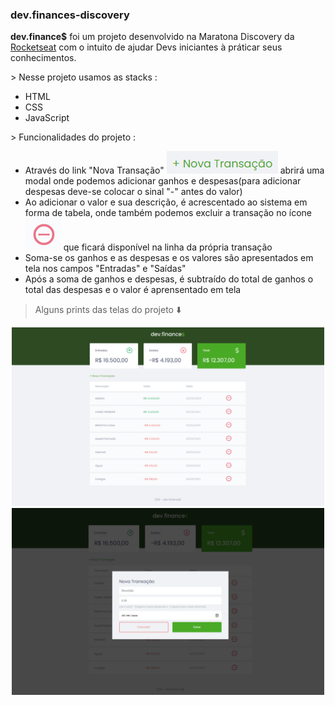 ### dev.finances-discovery

__dev.finance$__ foi um projeto desenvolvido na Maratona Discovery da [Rocketseat](https://rocketseat.com.br/) com o intuito de ajudar Devs iniciantes à práticar seus conhecimentos.

\> Nesse projeto usamos as stacks : 
* HTML
* CSS
* JavaScript

\> Funcionalidades do projeto :
* Através do link "Nova Transação" <img src="src\to-readme\new.png"> abrirá uma modal onde podemos adicionar ganhos e despesas\(para adicionar despesas deve-se colocar o sinal "-" antes do valor)
* Ao adicionar o valor e sua descrição, é acrescentado ao sistema em forma de tabela, onde também podemos excluir a transação no ícone <img src="src\to-readme\excluir.png"> que ficará disponível na linha da própria transação
* Soma-se os ganhos e as despesas e os valores são apresentados em tela nos campos "Entradas" e "Saídas"
* Após a soma de ganhos e despesas, é subtraído do total de ganhos o total das despesas e o valor é aprensentado em tela

> Alguns prints das telas do projeto ⬇️
<p align="center">
    <img src="src\to-readme\1.png" width="500px" >
    <img src="src\to-readme\2.png" width="500px" >
</p>
